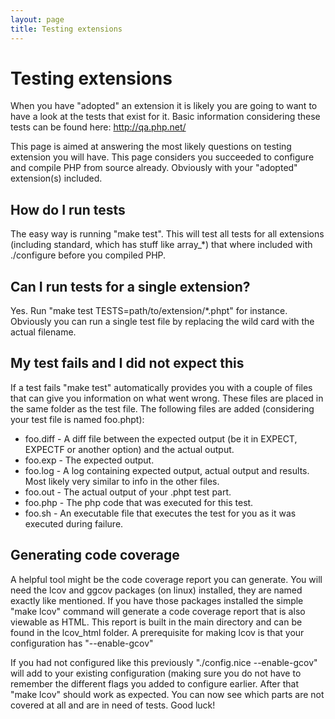 ```yaml
---
layout: page
title: Testing extensions
---
```


# Testing extensions

When you have "adopted" an extension it is likely you are going to want to have a look at the tests that exist for it. Basic information considering these
tests can be found here: <http://qa.php.net/>

This page is aimed at answering the most likely questions on testing extension you will have. This page considers you succeeded to configure and compile PHP
from source already. Obviously with your "adopted" extension(s) included.

## How do I run tests

The easy way is running "make test". This will test all tests for all extensions (including standard, which has stuff like array_*) that where included
with ./configure before you compiled PHP.

## Can I run tests for a single extension?

Yes. Run "make test TESTS=path/to/extension/*.phpt" for instance. Obviously you can run a single test file by replacing the wild card with the actual filename.

## My test fails and I did not expect this

If a test fails "make test" automatically provides you with a couple of files that can give you information on what went wrong. These files are placed in the
same folder as the test file. The following files are added (considering your test file is named foo.phpt):

 * foo.diff - A diff file between the expected output (be it in EXPECT, EXPECTF or another option) and the actual output.
 * foo.exp - The expected output.
 * foo.log - A log containing expected output, actual output and results. Most likely very similar to info in the other files.
 * foo.out - The actual output of your .phpt test part.
 * foo.php - The php code that was executed for this test.
 * foo.sh - An executable file that executes the test for you as it was executed during failure.

## Generating code coverage

A helpful tool might be the code coverage report you can generate. You will need the lcov and ggcov packages (on linux) installed, they are named exactly like
mentioned. If you have those packages installed the simple "make lcov" command will generate a code coverage report that is also viewable as HTML. This report
is built in the main directory and can be found in the lcov_html folder. A prerequisite for making lcov is that your configuration has "--enable-gcov"

If you had not configured like this previously "./config.nice --enable-gcov" will add to your existing configuration (making sure you do not have to remember
the different flags you added to configure earlier. After that "make lcov" should work as expected. You can now see which parts are not covered at all and are 
in need of tests. Good luck!
